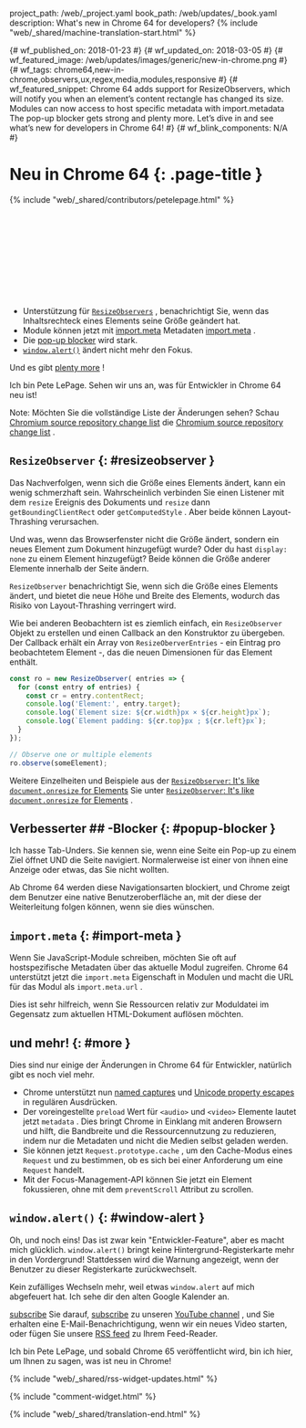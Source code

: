 project_path: /web/_project.yaml
book_path: /web/updates/_book.yaml
description: What's new in Chrome 64 for developers?
{% include "web/_shared/machine-translation-start.html" %}

{# wf_published_on: 2018-01-23 #}
{# wf_updated_on: 2018-03-05 #}
{# wf_featured_image: /web/updates/images/generic/new-in-chrome.png #}
{# wf_tags: chrome64,new-in-chrome,observers,ux,regex,media,modules,responsive #}
{# wf_featured_snippet: Chrome 64 adds support for ResizeObservers, which will notify you when an element’s content rectangle has changed its size. Modules can now access to host specific metadata with import.metadata The pop-up blocker gets strong and plenty more. Let’s dive in and see what’s new for developers in Chrome 64! #}
{# wf_blink_components: N/A #}

# Neu in Chrome 64 {: .page-title }

{% include "web/_shared/contributors/petelepage.html" %}

<div class="clearfix"></div>

<div class="video-wrapper">
  <iframe class="devsite-embedded-youtube-video" data-video-id="y5sb-icqOyg"
          data-autohide="1" data-showinfo="0" frameborder="0" allowfullscreen>
  </iframe>
</div>

* Unterstützung für [`ResizeObservers`](#resizeobserver) , benachrichtigt Sie, wenn das Inhaltsrechteck eines Elements seine Größe geändert hat.
* Module können jetzt mit [import.meta](#import-meta) Metadaten [import.meta](#import-meta) .
* Die [pop-up blocker](#popup-blocker) wird stark.
* [`window.alert()`](#window-alert) ändert nicht mehr den Fokus.

Und es gibt [plenty more](#more) !

Ich bin Pete LePage. Sehen wir uns an, was für Entwickler in Chrome 64 neu ist!

<div class="clearfix"></div>

Note: Möchten Sie die vollständige Liste der Änderungen sehen? Schau [Chromium source repository change list](https://chromium.googlesource.com/chromium/src/+log/63.0.3239.84..64.0.3282.140) die [Chromium source repository change list](https://chromium.googlesource.com/chromium/src/+log/63.0.3239.84..64.0.3282.140) .

## `ResizeObserver` {: #resizeobserver }

Das Nachverfolgen, wenn sich die Größe eines Elements ändert, kann ein wenig schmerzhaft sein. Wahrscheinlich verbinden Sie einen Listener mit dem `resize` Ereignis des Dokuments und `resize` dann `getBoundingClientRect` oder `getComputedStyle` . Aber beide können Layout-Thrashing verursachen.

Und was, wenn das Browserfenster nicht die Größe ändert, sondern ein neues Element zum Dokument hinzugefügt wurde? Oder du hast `display: none` zu einem Element hinzugefügt? Beide können die Größe anderer Elemente innerhalb der Seite ändern.

`ResizeObserver` benachrichtigt Sie, wenn sich die Größe eines Elements ändert, und bietet die neue Höhe und Breite des Elements, wodurch das Risiko von Layout-Thrashing verringert wird.

Wie bei anderen Beobachtern ist es ziemlich einfach, ein `ResizeObserver` Objekt zu erstellen und einen Callback an den Konstruktor zu übergeben. Der Callback erhält ein Array von `ResizeOberverEntries` - ein Eintrag pro beobachtetem Element -, das die neuen Dimensionen für das Element enthält.

```js
const ro = new ResizeObserver( entries => {
  for (const entry of entries) {
    const cr = entry.contentRect;
    console.log('Element:', entry.target);
    console.log(`Element size: ${cr.width}px × ${cr.height}px`);
    console.log(`Element padding: ${cr.top}px ; ${cr.left}px`);
  }
});

// Observe one or multiple elements
ro.observe(someElement);
```

Weitere Einzelheiten und Beispiele aus der [`ResizeObserver`: It's like `document.onresize` for Elements](/web/updates/2016/10/resizeobserver) Sie unter [`ResizeObserver`: It's like `document.onresize` for Elements](/web/updates/2016/10/resizeobserver) .


## Verbesserter ## -Blocker {: #popup-blocker }

Ich hasse Tab-Unders. Sie kennen sie, wenn eine Seite ein Pop-up zu einem Ziel öffnet UND die Seite navigiert. Normalerweise ist einer von ihnen eine Anzeige oder etwas, das Sie nicht wollten.

Ab Chrome 64 werden diese Navigationsarten blockiert, und Chrome zeigt dem Benutzer eine native Benutzeroberfläche an, mit der diese der Weiterleitung folgen können, wenn sie dies wünschen.


## `import.meta` {: #import-meta }

Wenn Sie JavaScript-Module schreiben, möchten Sie oft auf hostspezifische Metadaten über das aktuelle Modul zugreifen. Chrome 64 unterstützt jetzt die `import.meta` Eigenschaft in Modulen und macht die URL für das Modul als `import.meta.url` .

Dies ist sehr hilfreich, wenn Sie Ressourcen relativ zur Moduldatei im Gegensatz zum aktuellen HTML-Dokument auflösen möchten.


## und mehr! {: #more }

Dies sind nur einige der Änderungen in Chrome 64 für Entwickler, natürlich gibt es noch viel mehr.

* Chrome unterstützt nun [named captures](/web/updates/2017/07/upcoming-regexp-features#named_captures) und [Unicode property  escapes](/web/updates/2017/07/upcoming-regexp-features#unicode_property_escapes) in regulären Ausdrücken.
* Der voreingestellte `preload` Wert für `<audio>` und `<video>` Elemente lautet jetzt `metadata` . Dies bringt Chrome in Einklang mit anderen Browsern und hilft, die Bandbreite und die Ressourcennutzung zu reduzieren, indem nur die Metadaten und nicht die Medien selbst geladen werden.
* Sie können jetzt `Request.prototype.cache` , um den Cache-Modus eines `Request` und zu bestimmen, ob es sich bei einer Anforderung um eine `Request` handelt.
* Mit der Focus-Management-API können Sie jetzt ein Element fokussieren, ohne mit dem `preventScroll` Attribut zu scrollen.

## `window.alert()` {: #window-alert }

Oh, und noch eins! Das ist zwar kein &quot;Entwickler-Feature&quot;, aber es macht mich glücklich. `window.alert()` bringt keine Hintergrund-Registerkarte mehr in den Vordergrund! Stattdessen wird die Warnung angezeigt, wenn der Benutzer zu dieser Registerkarte zurückwechselt.

Kein zufälliges Wechseln mehr, weil etwas `window.alert` auf mich abgefeuert hat. Ich sehe dir den alten Google Kalender an.


[subscribe](https://goo.gl/6FP1a5) Sie darauf, [subscribe](https://goo.gl/6FP1a5) zu unseren [YouTube channel](https://www.youtube.com/user/ChromeDevelopers/) , und Sie erhalten eine E-Mail-Benachrichtigung, wenn wir ein neues Video starten, oder fügen Sie unsere [RSS feed](/web/shows/rss.xml) zu Ihrem Feed-Reader.


Ich bin Pete LePage, und sobald Chrome 65 veröffentlicht wird, bin ich hier, um Ihnen zu sagen, was ist neu in Chrome!

{% include "web/_shared/rss-widget-updates.html" %}

{% include "comment-widget.html" %}

{% include "web/_shared/translation-end.html" %}